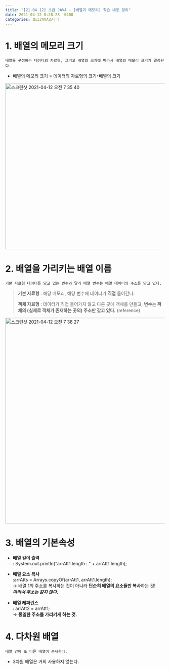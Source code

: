 ```yaml
---
title: "[21.04.12] 초급 JAVA - [배열과 메모리] 학습 내용 정리"
date: 2021-04-12 8:28:28 -0400
categories: 초급JAVA스터디
---
```



# 1. 배열의 메모리 크기

	배열을 구성하는 데이터의 자료형, 그리고 배열의 크기에 따라서 배열의 메모리 크기가 결정된다.

* 배열의 메모리 크기 = 데이터의 자료형의 크기`*`배열의 크기  

<img width="525" alt="스크린샷 2021-04-12 오전 7 35 40" src="https://user-images.githubusercontent.com/63195670/114324729-ac9ef480-9b66-11eb-97c6-3732c53bb01e.png">
   

# 2. 배열을 가리키는 배열 이름

	기본 자료형 데이터를 담고 있는 변수와 달리 배열 변수는 배열 데이터의 주소를 담고 있다.
	
>**기본 자료형** : 해당 메모리, 해당 변수에 데이터가 **직접** 들어간다.   
>
>**객체 자료형** : 데이터가 직접 들어가지 않고 다른 곳에 객체를 만들고, **변수는 객체의 (실제로 객체가 존재하는 곳의) 주소만 갖고 있다.** (reference)

<img width="651" alt="스크린샷 2021-04-12 오전 7 38 27" src="https://user-images.githubusercontent.com/63195670/114324726-aad53100-9b66-11eb-8674-e3fb832627b1.png">


# 3. 배열의 기본속성 

* **배열 길이 출력**     
	  : System.out.printIn("arrAtt1.length : " + arrAtt1.length);
*  **배열 요소 복사**    
	  :arrAtts = Arrays.copyOf(arrAtt1, arrAtt1.length);   
          -> 배열 1의 주소를 복사하는 것이 아니라 **단순히 배열의 요소들만 복사**하는 것!    
          ***따라서 주소는 같지 않다.***

* **배열 레퍼런스**  
  : arrAtt2 = arrAtt1;   
    -> **동일한 주소를 가리키게 하는 것.**  
 

# 4. 다차원 배열

	배열 안에 또 다른 배열이 존재한다.
	
* 3차원 배열은 거의 사용하지 않는다.
